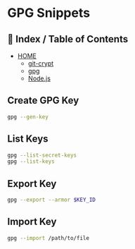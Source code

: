 # GPG Snippets

## 📖 Index / Table of Contents

* [HOME](README.md)
  * [git-crypt](git-crypt.md)
  * [gpg](gpg.md)
  * [Node.js](node.md)

## Create GPG Key

````bash
gpg --gen-key
````

## List Keys

````bash
gpg --list-secret-keys
gpg --list-keys
````

## Export Key

````bash
gpg --export --armor $KEY_ID
````

## Import Key

````bash
gpg --import /path/to/file
````
